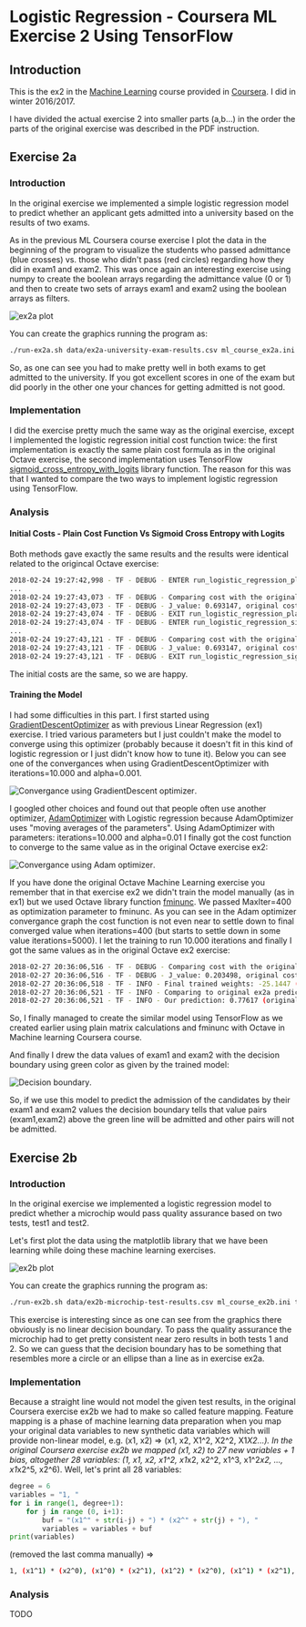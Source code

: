 # Logistic Regression - Coursera ML Exercise 2 Using TensorFlow

## Introduction

This is the ex2 in the [Machine Learning](https://www.coursera.org/learn/machine-learning) course provided in [Coursera](https://www.coursera.org). I did in winter 2016/2017. 

I have divided the actual exercise 2 into smaller parts (a,b...) in the order the parts of the original exercise was described in the PDF instruction.

## Exercise 2a

### Introduction

In the original exercise we implemented a simple logistic regression model to predict whether an applicant gets admitted into a university based on the results of two exams.

As in the previous ML Coursera course exercise I plot the data in the beginning of the program to visualize the students who passed admittance (blue crosses) vs. those who didn't pass (red circles) regarding how they did in exam1 and exam2. This was once again an interesting exercise using numpy to create the boolean arrays regarding the admittance value (0 or 1) and then to create two sets of arrays exam1 and exam2 using the boolean arrays as filters. 

![ex2a plot](images/ex2a_university_admittance_plot_python.png "ex2a plot")

You can create the graphics running the program as:

```bash
./run-ex2a.sh data/ex2a-university-exam-results.csv ml_course_ex2a.ini true
```

So, as one can see you had to make pretty well in both exams to get admitted to the university. If you got excellent scores in one of the exam but did poorly in the other one your chances for getting admitted is not good.


### Implementation

I did the exercise pretty much the same way as the original exercise, except I implemented the logistic regression initial cost function twice: the first implementation is exactly the same plain cost formula as in the original Octave exercise, the second implementation uses TensorFlow [sigmoid_cross_entropy_with_logits](https://www.tensorflow.org/api_docs/python/tf/nn/sigmoid_cross_entropy_with_logits) library function. The reason for this was that I wanted to compare the two ways to implement logistic regression using TensorFlow. 


### Analysis

#### Initial Costs - Plain Cost Function Vs Sigmoid Cross Entropy with Logits

Both methods gave exactly the same results and the results were identical related to the origincal Octave exercise:

```bash
2018-02-24 19:27:42,998 - TF - DEBUG - ENTER run_logistic_regression_plain_initial_cost
...
2018-02-24 19:27:43,073 - TF - DEBUG - Comparing cost with the original cost of the Coursera exercise:
2018-02-24 19:27:43,073 - TF - DEBUG - J_value: 0.693147, original cost: 0.693147, delta: 0.000000 (0.0000%)
2018-02-24 19:27:43,074 - TF - DEBUG - EXIT run_logistic_regression_plain_initial_cost
2018-02-24 19:27:43,074 - TF - DEBUG - ENTER run_logistic_regression_sigmoid_cross_entropy_initial_cost
...
2018-02-24 19:27:43,121 - TF - DEBUG - Comparing cost with the original cost of the Coursera exercise:
2018-02-24 19:27:43,121 - TF - DEBUG - J_value: 0.693147, original cost: 0.693147, delta: 0.000000 (0.0001%)
2018-02-24 19:27:43,121 - TF - DEBUG - EXIT run_logistic_regression_sigmoid_cross_entropy_initial_cost

```
The initial costs are the same, so we are happy.

#### Training the Model

I had some difficulties in this part. I first started using [GradientDescentOptimizer](https://www.tensorflow.org/api_docs/python/tf/train/GradientDescentOptimizer) as with previous Linear Regression (ex1) exercise. I tried various parameters but I just couldn't make the model to converge using this optimizer (probably because it doesn't fit in this kind of logistic regression or I just didn't know how to tune it). Below you can see one of the convergances when using GradientDescentOptimizer with iterations=10.000 and alpha=0.001.

![Convergance using GradientDescent optimizer](images/ex2a_J_convergance_GradientDescentOptimizer_iter_10000_alpha_0.001.png "Convergance using GradientDescent optimizer").


I googled other choices and found out that people often use another optimizer, [AdamOptimizer](https://www.tensorflow.org/api_docs/python/tf/train/AdamOptimizer) with Logistic regression because AdamOptimizer uses "moving averages of the parameters". Using AdamOptimizer with parameters: iterations=10.000 and alpha=0.01 I finally got the cost function to converge to the same value as in the original Octave exercise ex2:

![Convergance using Adam optimizer](images/ex2a_J_convergance_AdamOptimizer_iter_10000_alpha_0.01.png "Convergance using Adam optimizer").

If you have done the original Octave Machine Learning exercise you remember that in that exercise ex2 we didn't train the model manually (as in ex1) but we used Octave library function [fminunc](https://www.gnu.org/software/octave/doc/v4.0.0/Minimizers.html). We passed MaxIter=400 as optimization parameter to fminunc. As you can see in the Adam optimizer convergance graph the cost function is not even near to settle down to final converged value when iterations=400 (but starts to settle down in some value iterations=5000). I let the training to run 10.000 iterations and finally I got the same values as in the original Octave ex2 exercise:

```bash
2018-02-27 20:36:06,516 - TF - DEBUG - Comparing cost with the original cost of the Coursera exercise after 10000 iterations:
2018-02-27 20:36:06,516 - TF - DEBUG - J_value: 0.203498, original cost found by fminunc: 0.203498, delta: -0.000000 (-0.0001%)
2018-02-27 20:36:06,518 - TF - INFO - Final trained weights: -25.1447 (original: -25.1613), 0.2061 (original: 0.2062), 0.2013 (original: 0.2015)
2018-02-27 20:36:06,521 - TF - INFO - Comparing to original ex2a predictions using values: exam1 = 45.0 and exam2 = 85.0
2018-02-27 20:36:06,521 - TF - INFO - Our prediction: 0.77617 (original: 0.77629), delta: -0.00012 (-0.01593%)
```

So, I finally managed to create the similar model using TensorFlow as we created earlier using plain matrix calculations and fminunc with Octave in Machine learning Coursera course.


And finally I drew the data values of exam1 and exam2 with the decision boundary using green color as given by the trained model:


![Decision boundary](images/ex2a_Decision-boundary.png "Decision boundary").

So, if we use this model to predict the admission of the candidates by their exam1 and exam2 values the decision boundary tells that value pairs (exam1,exam2) above the green line will be admitted and other pairs will not be admitted.


## Exercise 2b

### Introduction

In the original exercise we implemented a logistic regression model to predict whether a microchip would pass quality assurance based on two tests, test1 and test2. 

Let's first plot the data using the matplotlib library that we have been learning while doing these machine learning exercises.

![ex2b plot](images/ex2b_microchip_qa_results_plot_python.png "ex2b plot")

You can create the graphics running the program as:

```bash
./run-ex2b.sh data/ex2b-microchip-test-results.csv ml_course_ex2b.ini true
```

This exercise is interesting since as one can see from the graphics there obviously is no linear decision boundary. To pass the quality assurance the microchip had to get pretty consistent near zero results in both tests 1 and 2. So we can guess that the decision boundary has to be something that resembles more a circle or an ellipse than a line as in exercise ex2a.



### Implementation

Because a straight line would not model the given test results, in the original Coursera exercise ex2b we had to make so called feature mapping. Feature mapping is a phase of machine learning data preparation when you map your original data variables to new synthetic data variables which will provide non-linear model, e.g. (x1, x2) => (x1, x2, X1^2, X2^2, X1*X2...). In the original Coursera exercise ex2b we mapped (x1, x2) to 27 new variables + 1 bias, altogether 28 variables: (1, x1, x2, x1^2, x1*x2, x2^2, x1^3, x1^2*x2, ..., x1*x2^5, x2^6). Well, let's print all 28 variables:

```python
degree = 6
variables = "1, "
for i in range(1, degree+1):
    for j in range (0, i+1):
        buf = "(x1^" + str(i-j) + ") * (x2^" + str(j) + "), "
        variables = variables + buf
print(variables)
```

(removed the last comma manually) =>

```bash
1, (x1^1) * (x2^0), (x1^0) * (x2^1), (x1^2) * (x2^0), (x1^1) * (x2^1), (x1^0) * (x2^2), (x1^3) * (x2^0), (x1^2) * (x2^1), (x1^1) * (x2^2), (x1^0) * (x2^3), (x1^4) * (x2^0), (x1^3) * (x2^1), (x1^2) * (x2^2), (x1^1) * (x2^3), (x1^0) * (x2^4), (x1^5) * (x2^0), (x1^4) * (x2^1), (x1^3) * (x2^2), (x1^2) * (x2^3), (x1^1) * (x2^4), (x1^0) * (x2^5), (x1^6) * (x2^0), (x1^5) * (x2^1), (x1^4) * (x2^2), (x1^3) * (x2^3), (x1^2) * (x2^4), (x1^1) * (x2^5), (x1^0) * (x2^6)
```


### Analysis

TODO
